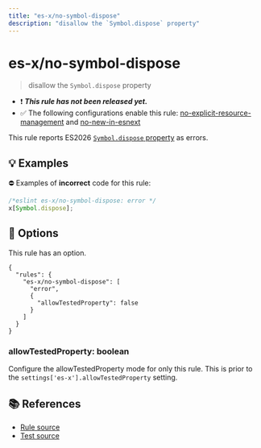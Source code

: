 ```yaml
---
title: "es-x/no-symbol-dispose"
description: "disallow the `Symbol.dispose` property"
---
```


# es-x/no-symbol-dispose
> disallow the `Symbol.dispose` property

- ❗ <badge text="This rule has not been released yet." vertical="middle" type="error"> ***This rule has not been released yet.*** </badge>
- ✅ The following configurations enable this rule: [no-explicit-resource-management] and [no-new-in-esnext]

This rule reports ES2026 [`Symbol.dispose` property](https://github.com/tc39/proposal-explicit-resource-management) as errors.

## 💡 Examples

⛔ Examples of **incorrect** code for this rule:

<eslint-playground type="bad">

```js
/*eslint es-x/no-symbol-dispose: error */
x[Symbol.dispose];
```

</eslint-playground>

## 🔧 Options

This rule has an option.

```jsonc
{
  "rules": {
    "es-x/no-symbol-dispose": [
      "error",
      {
        "allowTestedProperty": false
      }
    ]
  }
}
```

### allowTestedProperty: boolean

Configure the allowTestedProperty mode for only this rule.
This is prior to the `settings['es-x'].allowTestedProperty` setting.

## 📚 References

- [Rule source](https://github.com/eslint-community/eslint-plugin-es-x/blob/master/lib/rules/no-symbol-dispose.js)
- [Test source](https://github.com/eslint-community/eslint-plugin-es-x/blob/master/tests/lib/rules/no-symbol-dispose.js)

[no-explicit-resource-management]: ../configs/index.md#no-explicit-resource-management
[no-new-in-esnext]: ../configs/index.md#no-new-in-esnext
